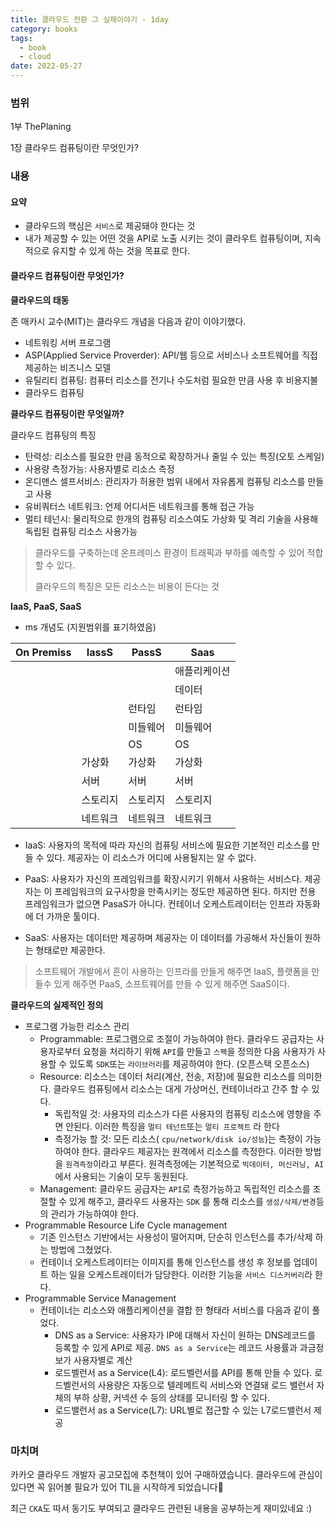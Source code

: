 ```yaml
---
title: 클라우드 전환 그 실제이야기 - 1day
category: books
tags:
  - book
  - cloud
date: 2022-05-27
---
```


### 범위

1부 ThePlaning

1장 클라우드 컴퓨팅이란 무엇인가?

### 내용

#### **요약**

- 클라우드의 핵심은 `서비스`로 제공돼야 한다는 것
- 내가 제공할 수 있는 어떤 것을 API로 노출 시키는 것이 클라우트 컴퓨팅이며, 지속적으로 유지할 수 있게 하는 것을 목표로 한다.

#### 클라우드 컴퓨팅이란 무엇인가?

**클라우드의 태동**

존 매카시 교수(MIT)는 클라우드 개념을 다음과 같이 이야기했다.

- 네트워킹 서버 프로그램
- ASP(Applied Service Proverder): API/웹 등으로 서비스나 소프트웨어를 직접 제공하는 비즈니스 모델
- 유틸리티 컴퓨팅: 컴퓨터 리소스를 전기나 수도처럼 필요한 만큼 사용 후 비용지불
- 클라우드 컴퓨팅

**클라우드 컴퓨팅이란 무엇일까?**

클라우드 컴퓨팅의 특징

- 탄력성: 리소스를 필요한 만큼 동적으로 확장하거나 줄일 수 있는 특징(오토 스케일)
- 사용량 측정가능: 사용자별로 리소스 측정
- 온디맨스 셀프서비스: 관리자가 허용한 범위 내에서 자유롭게 컴퓨팅 리소스를 만들고 사용
- 유비쿼터스 네트워크: 언제 어디서든 네트워크를 통해 접근 가능
- 멀티 테넌시: 물리적으로 한개의 컴퓨팅 리소스여도 가상화 및 격리 기술을 사용해 독립된 컴퓨팅 리소스 사용가능

> 클라우드를 구축하는데 온프레미스 환경이 트래픽과 부하를 예측할 수 있어 적합 할 수 있다.
>
> 클라우드의 특징은 모든 리소스는 비용이 든다는 것

**IaaS, PaaS, SaaS**

- ms 개념도 (지원범위를 표기하였음)

| On Premiss | IassS    | PassS    | Saas         |
| ---------- | -------- | -------- | ------------ |
|            |          |          | 애플리케이션 |
|            |          |          | 데이터       |
|            |          | 런타임   | 런타임       |
|            |          | 미들웨어 | 미들웨어     |
|            |          | OS       | OS           |
|            | 가상화   | 가상화   | 가상화       |
|            | 서버     | 서버     | 서버         |
|            | 스토리지 | 스토리지 | 스토리지     |
|            | 네트워크 | 네트워크 | 네트워크     |

- IaaS: 사용자의 목적에 따라 자신의 컴퓨팅 서비스에 필요한 기본적인 리소스를 만들 수 있다. 제공자는 이 리소스가 어디에 사용될지는 알 수 없다.
- PaaS: 사용자가 자신의 프레임워크를 확장시키기 위해서 사용하는 서비스다. 제공자는 이 프레임워크의 요구사항을 만족시키는 정도만 제공하면 된다. 하지만 전용 프레임워크가 없으면 PasaS가 아니다. 컨테이너 오케스트레이터는 인프라 자동화에 더 가까운 툴이다.

- SaaS: 사용자는 데이터만 제공하며 제공자는 이 데이터를 가공해서 자신들이 원하는 형태로만 제공한다.

> 소프트웨어 개발에서 흔이 사용하는 인프라를 만들게 해주면 IaaS, 플랫폼을 만들수 있게 해주면 PaaS, 소프트웨어를 만들 수 있게 해주면 SaaS이다.

**클라우드의 실제적인 정의**

- 프로그램 가능한 리소스 관리
  - Programmable: 프로그램으로 조절이 가능하여야 한다. 클라우드 공급자는 사용자로부터 요청을 처리하기 위해 `API`를 만들고 `스펙`을 정의한 다음 사용자가 사용할 수 있도록 `SDK`또는 `라이브러리`를 제공하여야 한다. (오픈스택 오픈소스)
  - Resource: 리소스는 데이터 처리(계산, 전송, 저장)에 필요한 리소스를 의미한다. 클라우드 컴퓨팅에서 리소스는 대게 가상머신, 컨테이너라고 간주 할 수 있다.
    - 독립적일 것: 사용자의 리소스가 다른 사용자의 컴퓨팅 리소스에 영향을 주면 안된다. 이러한 특징을 `멀티 테넌트`또는 `멀티 프로젝트` 라 한다
    - 측정가능 할 것: 모든 리소스( `cpu/network/disk io/성능`)는 측정이 가능하여야 한다. 클라우드 제공자는 원격에서 리소스를 측정한다. 이러한 방법을 `원격측정`이라고 부른다. 원격측정에는 기본적으로 `빅데이터, 머신러닝, AI`에서 사용되는 기술이 모두 동원된다.
  - Management: 클라우드 공급자는 `API`로 측정가능하고 독립적인 리소스를 조절할 수 있게 해주고, 클라우드 사용자는 `SDK` 를 통해 리소스를 `생성/삭제/변경`등의 관리가 가능하여야 한다.
- Programmable Resource Life Cycle management
  - 기존 인스턴스 기반에서는 사용성이 떨어지며, 단순히 인스턴스를 추가/삭제 하는 방법에 그쳤었다.
  - 컨테이너 오케스트레이터는 이미지를 통해 인스턴스를 생성 후 정보를 업데이트 하는 일을 오케스트레이터가 담당한다. 이러한 기능을 `서비스 디스커버리`라 한다.
- Programmable Service Management
  - 컨테이너는 리소스와 애플리케이션을 결합 한 형태라 서비스를 다음과 같이 풀었다.
    - DNS as a Service: 사용자가 IP에 대해서 자신이 원하는 DNS레코드를 등록할 수 있게 API로 제공. `DNS as a Service`는 레코드 사용률과 과금정보가 사용자별로 계산
    - 로드벨런서 as a Service(L4): 로드벨런서를 API를 통해 만들 수 있다. 로드벨런서의 사용량은 자동으로 텔레메트릭 서비스와 연결돼 로드 밸런서 자체의 부하 상황, 커넥션 수 등의 상태를 모니터링 할 수 있다.
    - 로드밸런서 as a Service(L7): URL별로 접근할 수 있는 L7로드밸런서 제공

### 마치며

카카오 클라우드 개발자 공고모집에 추천책이 있어 구매하였습니다. 클라우드에 관심이 있다면 꼭 읽어볼 필요가 있어 TIL을 시작하게 되었습니다😤

최근 `CKA`도 따서 동기도 부여되고 클라우드 관련된 내용을 공부하는게 재미있네요 :)
